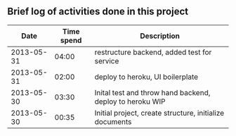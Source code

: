 ## Brief log of activities done in this project

| Date | Time spend | Description |
| - | - | - |
| 2013-05-31 | 04:00 | restructure backend, added test for service |
| 2013-05-31 | 02:00 | deploy to heroku, UI boilerplate |
| 2013-05-30 | 03:30 | Inital test and throw hand backend, deploy to heroku WIP |
| 2013-05-30 | 00:35 | Initial project, create structure, initialize documents |
